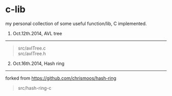 c-lib
=====  
my personal collection of some useful function/lib, C implemented.

 
1. Oct.12th.2014, AVL tree  
----- 
>	src/avlTree.c   
>	src/avlTree.h  

2. Oct.16th.2014, Hash ring  
----
forked from https://github.com/chrismoos/hash-ring
>	src/hash-ring-c  



